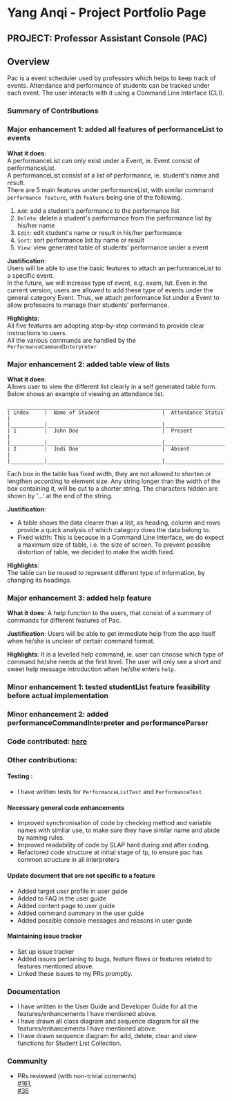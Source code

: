 # Yang Anqi - Project Portfolio Page
## PROJECT: Professor Assistant Console (PAC) 

## Overview
Pac is a event scheduler used by professors which helps to keep track of events. 
Attendance and performance of students can be tracked under each event. 
The user interacts with it using a Command Line Interface (CLI).

### Summary of Contributions
### Major enhancement 1: added all features of performanceList to events
**What it does**:  
A performanceList can only exist under a Event, ie. Event consist of performanceList.  
A performanceList consist of a list of performance, ie. student's name and result.  
There are 5 main features under performanceList, with similar command `performance feature`, 
with `feature` being one of the following.  
 1. `Add`: add a student's performance to the performance list
 1. `Delete`: delete a student's performance from the performance list by his/her name
 1. `Edit`: edit student's name or result in his/her performance
 1. `Sort`: sort performance list by name or result
 1. `View`: view generated table of students' performance under a event  
 
**Justification**:  
Users will be able to use the basic features to attach an performanceList to a specific event.  
In the future, we will increase type of event, e.g. exam, tut. Even in the current version, 
users are allowed to add these type of events under the general category Event. Thus, we 
attach performance list under a Event to allow professors to manage their students' performance.
    
**Highlights**:  
All five features are adopting step-by-step command to provide clear instructions to users.  
All the various commands are handled by the `PerformanceCommandInterpreter`  

### Major enhancement 2: added table view of lists
**What it does**:  
Allows user to view the different list clearly in a self generated table form.
Below shows an example of viewing an attendance list.  
    
    _________________________________________________________________________________________________
    | index     |  Name of Student                    |  Attendance Status                          |
    |___________|_____________________________________|_____________________________________________|
    | 1         |  John Doe                           |  Present                                    |
    |___________|_____________________________________|_____________________________________________|
    | 2         |  Jodi Doe                           |  Absent                                     |
    |___________|_____________________________________|_____________________________________________|
     
Each box in the table has fixed width, they are not allowed to shorten or lengthen according
to element size. Any string longer than the width of the box containing it, will be cut
to a shorter string. The characters hidden are shown by '...' at the end of the string.  

**Justification**:  
- A table shows the data clearer than a list, as heading, column and rows provide a 
quick analysis of which category does the data belong to.   
- Fixed width: This is because in a Command Line Interface, we do expect a maximum size
of table, i.e. the size of screen. To prevent possible distortion of table, we decided to
make the width fixed.  

**Highlights**:  
The table can be reused to represent different type of information, by changing its headings. 

### Major enhancement 3: added help feature
**What it does**: 
A help function to the users, that consist of a summary of commands for different features
of Pac. 

**Justification**: 
Users will be able to get immediate help from the app itself when he/she is unclear of 
certain command format.  

**Highlights**: 
It is a levelled help command, ie. user can choose which type of command he/she needs at
the first level. The user will only see a short and sweet help message introduction 
when he/she enters `help`.  

### Minor enhancement 1: tested studentList feature feasibility before actual implementation
### Minor enhancement 2: added performanceCommandInterpreter and performanceParser
### Code contributed: [here](https://nus-cs2113-ay1920s2.github.io/tp-dashboard/#=undefined&search=anqi-nus)

### Other contributions:
#### Testing :
- I have written tests for `PerformanceListTest` and `PerformanceTest`

#### Necessary general code enhancements
- Improved synchronisation of code by checking method and variable
 names with similar use, to make sure they have similar name and
 abide by naming rules. 
- Improved readability of code by SLAP hard during and after coding.
- Refactored code structure at initial stage of tp, to ensure
 pac has common structure in all interpreters

#### Update document that are not specific to a feature 
- Added target user profile in user guide
- Added to FAQ in the user guide
- Added content page to user guide
- Added command summary in the user guide
- Added possible console messages and reasons in user guide 

#### Maintaining issue tracker
- Set up issue tracker
- Added issues pertaining to bugs, feature flaws or features related to features mentioned above. 
- Linked these issues to my PRs promptly. 

### Documentation
- I have written in the User Guide and Developer Guide for all the features/enhancements I have mentioned above.  
- I have drawn all class diagram and sequence diagram for all the features/enhancements I have mentioned above.  
- I have drawn sequence diagram for add, delete, clear and view functions for Student List Collection.

### Community
- PRs reviewed (with non-trivial comments)  
[#161](https://github.com/AY1920S2-CS2113T-T12-4/tp/pull/161),  
[#36](https://github.com/AY1920S2-CS2113T-T12-4/tp/pull/36)
